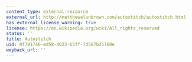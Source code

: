 ```yaml
---
content_type: external-resource
external_url: http://matthewalunbrown.com/autostitch/autostitch.html
has_external_license_warning: true
license: https://en.wikipedia.org/wiki/All_rights_reserved
status: ''
title: Autostitch
uid: 0f781746-ed58-4623-b5ff-7d567b25760e
wayback_url: ''
---
```

